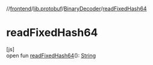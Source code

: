 //[frontend](../../../index.md)/[lib.protobuf](../index.md)/[BinaryDecoder](index.md)/[readFixedHash64](read-fixed-hash64.md)

# readFixedHash64

[js]\
open fun [readFixedHash64](read-fixed-hash64.md)(): [String](https://kotlinlang.org/api/latest/jvm/stdlib/kotlin/-string/index.html)
